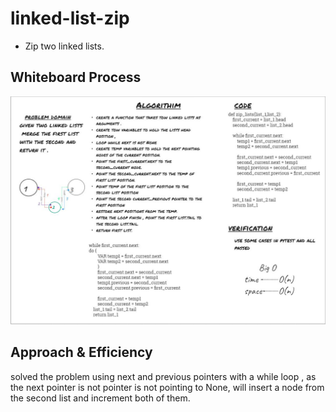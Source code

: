 # linked-list-zip
- Zip two linked lists.

## Whiteboard Process
<img src="./linked-list-zip.JPG" alt="array-reverse">

## Approach & Efficiency
solved the problem using next and previous pointers with a while loop , as the next pointer is not pointer is not pointing to None, will insert a node from the second list and increment both of them.

